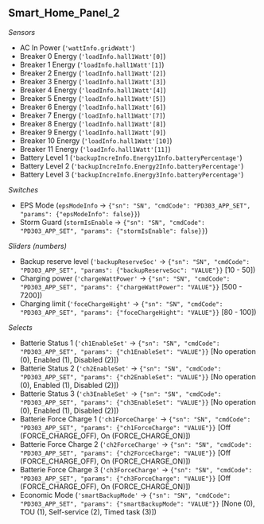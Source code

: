## Smart_Home_Panel_2

*Sensors*
- AC In Power (`'wattInfo.gridWatt'`)
- Breaker 0 Energy (`'loadInfo.hall1Watt'[0]`)
- Breaker 1 Energy (`'loadInfo.hall1Watt'[1]`)
- Breaker 2 Energy (`'loadInfo.hall1Watt'[2]`)
- Breaker 3 Energy (`'loadInfo.hall1Watt'[3]`)
- Breaker 4 Energy (`'loadInfo.hall1Watt'[4]`)
- Breaker 5 Energy (`'loadInfo.hall1Watt'[5]`)
- Breaker 6 Energy (`'loadInfo.hall1Watt'[6]`)
- Breaker 7 Energy (`'loadInfo.hall1Watt'[7]`)
- Breaker 8 Energy (`'loadInfo.hall1Watt'[8]`)
- Breaker 9 Energy (`'loadInfo.hall1Watt'[9]`)
- Breaker 10 Energy (`'loadInfo.hall1Watt'[10]`)
- Breaker 11 Energy (`'loadInfo.hall1Watt'[11]`)
- Battery Level 1 (`'backupIncreInfo.Energy1Info.batteryPercentage'`)
- Battery Level 2 (`'backupIncreInfo.Energy2Info.batteryPercentage'`)
- Battery Level 3 (`'backupIncreInfo.Energy3Info.batteryPercentage'`)

*Switches*
- EPS Mode (`epsModeInfo` -> `{"sn": "SN", "cmdCode": "PD303_APP_SET", "params": {"epsModeInfo": false}}`)
- Storm Guard (`stormIsEnable` -> `{"sn": "SN", "cmdCode": "PD303_APP_SET", "params": {"stormIsEnable": false}}`)

*Sliders (numbers)*
- Backup reserve level (`'backupReserveSoc'` -> `{"sn": "SN", "cmdCode": "PD303_APP_SET", "params": {"backupReserveSoc": "VALUE"}}` [10 - 50])
- Charging power (`'chargeWattPower'` -> `{"sn": "SN", "cmdCode": "PD303_APP_SET", "params": {"chargeWattPower": "VALUE"}}` [500 - 7200])
- Charging limit (`'foceChargeHight'` -> `{"sn": "SN", "cmdCode": "PD303_APP_SET", "params": {"foceChargeHight": "VALUE"}}` [80 - 100])

*Selects*
- Batterie Status 1 (`'ch1EnableSet'` -> `{"sn": "SN", "cmdCode": "PD303_APP_SET", "params": {"ch1EnableSet": "VALUE"}}` [No operation (0), Enabled (1), Disabled (2)])
- Batterie Status 2 (`'ch2EnableSet'` -> `{"sn": "SN", "cmdCode": "PD303_APP_SET", "params": {"ch2EnableSet": "VALUE"}}` [No operation (0), Enabled (1), Disabled (2)])
- Batterie Status 3 (`'ch3EnableSet'` -> `{"sn": "SN", "cmdCode": "PD303_APP_SET", "params": {"ch3EnableSet": "VALUE"}}` [No operation (0), Enabled (1), Disabled (2)])
- Batterie Force Charge 1 (`'ch1ForceCharge'` -> `{"sn": "SN", "cmdCode": "PD303_APP_SET", "params": {"ch1ForceCharge": "VALUE"}}` [Off (FORCE_CHARGE_OFF), On (FORCE_CHARGE_ON)])
- Batterie Force Charge 2 (`'ch2ForceCharge'` -> `{"sn": "SN", "cmdCode": "PD303_APP_SET", "params": {"ch2ForceCharge": "VALUE"}}` [Off (FORCE_CHARGE_OFF), On (FORCE_CHARGE_ON)])
- Batterie Force Charge 3 (`'ch3ForceCharge'` -> `{"sn": "SN", "cmdCode": "PD303_APP_SET", "params": {"ch3ForceCharge": "VALUE"}}` [Off (FORCE_CHARGE_OFF), On (FORCE_CHARGE_ON)])
- Economic Mode (`'smartBackupMode'` -> `{"sn": "SN", "cmdCode": "PD303_APP_SET", "params": {"smartBackupMode": "VALUE"}}` [None (0), TOU (1), Self-service (2), Timed task (3)])


